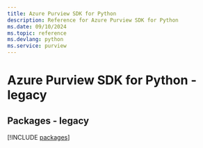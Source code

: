 ```yaml
---
title: Azure Purview SDK for Python
description: Reference for Azure Purview SDK for Python
ms.date: 09/10/2024
ms.topic: reference
ms.devlang: python
ms.service: purview
---
```

# Azure Purview SDK for Python - legacy
## Packages - legacy
[!INCLUDE [packages](purview-index.md)]